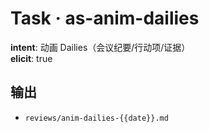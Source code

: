 # Task · as-anim-dailies

**intent**: 动画 Dailies（会议纪要/行动项/证据）  
**elicit**: true

## 输出

- `reviews/anim-dailies-{{date}}.md`
